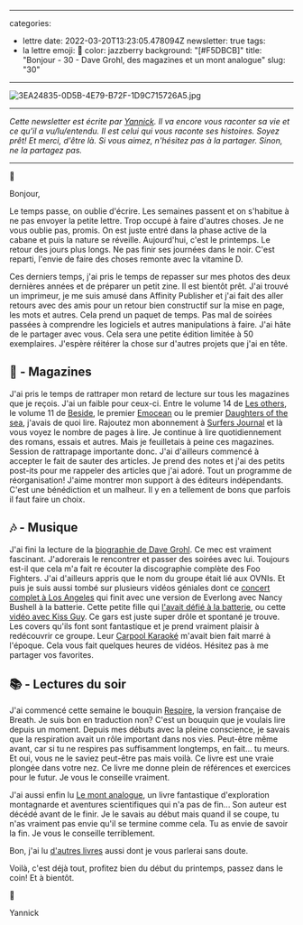 
---
categories:
- lettre
date: 2022-03-20T13:23:05.478094Z
newsletter: true
tags:
- la lettre
emoji: 💌
color: jazzberry
background: "[#F5DBCB]"
title: "Bonjour - 30 - Dave Grohl, des magazines et un mont analogue"
slug: "30"
---
![3EA24835-0D5B-4E79-B72F-1D9C715726A5.jpg](https://buttondown.s3.amazonaws.com/images/aaf02c16-1d40-430c-8382-5032c02e9ac9.jpg)

---

*Cette newsletter est écrite par [Yannick](https://yannickschutz.com/now). Il va encore vous raconter sa vie et ce qu'il a vu/lu/entendu. Il est celui qui vous raconte ses histoires. Soyez prêt! Et merci, d'être là. Si vous aimez, n'hésitez pas à la partager. Sinon, ne la partagez pas.*

---

👋

Bonjour,

Le temps passe, on oublie d'écrire. Les semaines passent et on s'habitue à ne pas envoyer la petite lettre. Trop occupé à faire d'autres choses. Je ne vous oublie pas, promis. On est juste entré dans la phase active de la cabane et puis la nature se réveille. Aujourd'hui, c'est le printemps. Le retour des jours plus longs. Ne pas finir ses journées dans le noir. C'est reparti, l'envie de faire des choses remonte avec la vitamine D.

Ces derniers temps, j'ai pris le temps de repasser sur mes photos des deux dernières années et de préparer un petit zine. Il est bientôt prêt. J'ai trouvé un imprimeur, je me suis amusé dans Affinity Publisher et j'ai fait des aller retours avec des amis pour un retour bien constructif sur la mise en page, les mots et autres. Cela prend un paquet de temps. Pas mal de soirées passées à comprendre les logiciels et autres manipulations à faire. J'ai hâte de le partager avec vous. Cela sera une petite édition limitée à 50 exemplaires. J'espère réitérer la chose sur d'autres projets que j'ai en tête.

## 📔 - Magazines

J'ai pris le temps de rattraper mon retard de lecture sur tous les magazines que je reçois. J'ai un faible pour ceux-ci. Entre le volume 14 de [Les others](https://www.lesothers.com/magazine/volume-14), le volume 11 de [Beside](https://shop.beside.media/products/issue-11), le premier [Emocean](https://emocean.surf) ou le premier [Daughters of the sea](https://daughtersofthesea.org), j'avais de quoi lire. Rajoutez mon abonnement à [Surfers Journal](https://www.surfersjournal.fr) et là vous voyez le nombre de pages à lire. Je continue à lire quotidiennement des romans, essais et autres. Mais je feuilletais à peine ces magazines. Session de rattrapage importante donc. J'ai d'ailleurs commencé à accepter le fait de sauter des articles. Je prend des notes et j'ai des petits post-its pour me rappeler des articles que j'ai adoré. Tout un programme de réorganisation! J'aime montrer mon support à des éditeurs indépendants. C'est une bénédiction et un malheur. Il y en a tellement de bons que parfois il faut faire un choix.

## 🎶 - Musique

J'ai fini la lecture de la [biographie de Dave Grohl](https://livre.fnac.com/a16204804/Dave-Grohl-The-Storyteller). Ce mec est vraiment fascinant. J'adorerais le rencontrer et passer des soirées avec lui. Toujours est-il que cela m'a fait re écouter la discographie complète des Foo Fighters. J'ai d'ailleurs appris que le nom du groupe était lié aux OVNIs. Et puis je suis aussi tombé sur plusieurs vidéos géniales dont ce [concert complet à Los Angeles](https://www.youtube.com/watch?v=KlZFS6HR6P8) qui finit avec une version de Everlong avec Nancy Bushell à la batterie. Cette petite fille qui [l'avait défié à la batterie](https://www.youtube.com/watch?v=q-PQeh46zPg&list=PL0B-SSjYdybBRF4tbXLAl4WDBhOQbydod), ou cette [vidéo avec Kiss Guy](https://www.youtube.com/watch?v=TjVOWOKa-lY). Ce gars est juste super drôle et spontané je trouve. Les covers qu'ils font sont fantastique et je prend vraiment plaisir à redécouvrir ce groupe. Leur [Carpool Karaoké](https://www.youtube.com/watch?v=5Xe0Qd6bUFo) m'avait bien fait marré à l'époque. Cela vous fait quelques heures de vidéos. Hésitez pas à me partager vos favorites.

## 📚 - Lectures du soir

J'ai commencé cette semaine le bouquin [Respire](https://www.mrjamesnestor.com), la version française de Breath. Je suis bon en traduction non? C'est un bouquin que je voulais lire depuis un moment. Depuis mes débuts avec la pleine conscience, je savais que la respiration avait un rôle important dans nos vies. Peut-être même avant, car si tu ne respires pas suffisamment longtemps, en fait... tu meurs. Et oui, vous ne le saviez peut-être pas mais voilà. Ce livre est une vraie plongée dans votre nez. Ce livre me donne plein de références et exercices pour le futur. Je vous le conseille vraiment.

J'ai aussi enfin lu [Le mont analogue](https://www.lemonde.fr/series-d-ete/article/2021/08/14/le-mont-analogue-un-puits-de-science-et-de-prescience_6091435_3451060.html), un livre fantastique d'exploration montagnarde et aventures scientifiques qui n'a pas de fin... Son auteur est décédé avant de le finir. Je le savais au début mais quand il se coupe, tu n'as vraiment pas envie qu'il se termine comme cela. Tu as envie de savoir la fin. Je vous le conseille terriblement.

Bon, j'ai lu [d'autres livres](https://yannickschutz.com/books) aussi dont je vous parlerai sans doute.

Voilà, c'est déjà tout, profitez bien du début du printemps, passez dans le coin! Et à bientôt.

💌

Yannick
